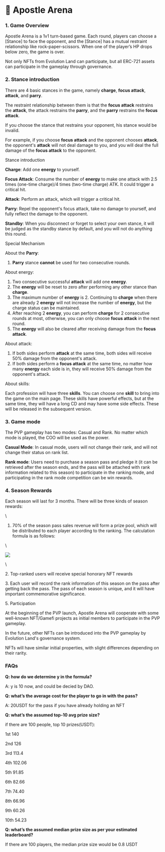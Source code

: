 # 🥷 Apostle Arena

### 1. Game Overview

Apostle Arena is a 1v1 turn-based game. Each round, players can choose a \[Stance] to face the opponent, and the \[Stance] has a mutual restraint relationship like rock-paper-scissors. When one of the player’s HP drops below zero, the game is over.

Not only NFTs from Evolution Land can participate, but all ERC-721 assets can participate in the gameplay through governance.

### 2. Stance introduction

There are 4 basic stances in the game, namely **charge**, **focus attack**, **attack**, and **parry**.

The restraint relationship between them is that the **focus attack** restrains the **attack**, the attack restrains the **parry**, and the **parry** restrains the **focus attack**.

If you choose the stance that restrains your opponent, his stance would be invalid.

For example, if you choose **focus attack** and the opponent chooses **attack**, the opponent's **attack** will not deal damage to you, and you will deal the full damage of the **focus attack** to the opponent.

Stance introduction

**Charge**: Add one **energy** to yourself.

**Focus Attack**: Consume the number of **energy** to make one attack with 2.5 times (one-time charge)/4 times (two-time charge) ATK. It could trigger a critical hit.

**Attack**: Perform an attack, which will trigger a critical hit.

**Parry**: Repel the opponent's focus attack, take no damage to yourself, and fully reflect the damage to the opponent.

**Standby**: When you disconnect or forget to select your own stance, it will be judged as the standby stance by default, and you will not do anything this round.

Special Mechanism

About the **Parry**:

1. **Parry** stance **cannot** be used for two consecutive rounds.

About energy:

1. Two consecutive successful **attack** will add one **energy**.
2. The **energy** will be reset to zero after performing any other stance than **charge**.
3. The maximum number of **energy** is 2. Continuing to **charge** when there are already 2 **energy** will not increase the number of **energy**, but the charge status can be maintained.
4. After reaching 2 **energy**, you can perform **charge** for 2 consecutive rounds at most, otherwise, you can only choose **focus attack** in the next round.
5. The **energy** will also be cleared after receiving damage from the **focus attack**.

About attack:

1. If both sides perform **attack** at the same time, both sides will receive 50% damage from the opponent's attack.
2. If both sides perform a **focus attack** at the same time, no matter how many **energy** each side is in, they will receive 50% damage from the opponent's attack.

About skills:

Each profession will have three **skills**. You can choose one **skill** to bring into the game on the main page. These skills have powerful effects, but at the same time, they will have a long CD and may have some side effects. These will be released in the subsequent version.

### 3. Game mode

The PVP gameplay has two modes: Casual and Rank. No matter which mode is played, the COO will be used as the power.

**Casual Mode**: In casual mode, users will not change their rank, and will not change their status on rank list.

**Rank mode**: Users need to purchase a season pass and pledge it (it can be retrieved after the season ends, and the pass will be attached with rank information related to this season) to participate in the ranking mode, and participating in the rank mode competition can be win rewards.

### 4. Season Rewards

Each season will last for 3 months. There will be three kinds of season rewards:

\


1. 70% of the season pass sales revenue will form a prize pool, which will be distributed to each player according to the ranking. The calculation formula is as follows:

\


![](https://preview.redd.it/9rxvxr9nhmx81.png?width=510\&format=png\&auto=webp\&s=17fbed0dec5ad9307f53d148fd75d6f136043c9e)

\


2\. Top-ranked users will receive special honorary NFT rewards

3\. Each user will record the rank information of this season on the pass after getting back the pass. The pass of each season is unique, and it will have important commemorative significance.

5\. Participation

At the beginning of the PVP launch, Apostle Arena will cooperate with some well-known NFT/Gamefi projects as initial members to participate in the PVP gameplay.

In the future, other NFTs can be introduced into the PVP gameplay by Evolution Land's governance system.

NFTs will have similar initial properties, with slight differences depending on their rarity.

### FAQs

**Q: how do we determine y in the formula?**

A: y is 10 now, and could be decied by DAO.

**Q: what’s the average cost for the player to go in with the pass?**

A: 20USDT for the pass if you have already holding an NFT

**Q: what’s the assumed top-10 avg prize size?**

if there are 100 people, top 10 prizes(USDT):&#x20;

1st 140&#x20;

2nd 126&#x20;

3rd 113.4&#x20;

4th 102.06

5th 91.85

6th 82.66&#x20;

7th 74.40

8th 66.96&#x20;

9th 60.26&#x20;

10th 54.23

**Q: what’s the assumed median prize size as per your estimated leaderboard?**

If there are 100 players, the median prize size would be 0.8 USDT
